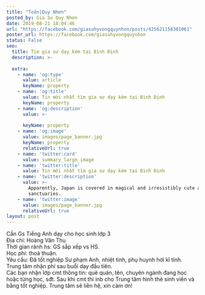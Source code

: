 ```yaml
---
title: "Toán|Quy Nhơn"
posted_by: Gia Sư Quy Nhơn
date: 2019-08-21 18:04:46
url: "https://facebook.com/giasuhyvongquynhon/posts/425621158301061"
poster_url: https://facebook.com/giasuhyvongquynhon
status: False
seo:
  title: Tìm gia sư dạy kèm tại Bình Định
  description: >-
    
  extra:
    - name: 'og:type'
      value: article
      keyName: property
    - name: 'og:title'
      value: Tin mới nhất tìm gia sư dạy kèm tại Bình Định
      keyName: property
    - name: 'og:description'
      value: >-
        
      keyName: property
    - name: 'og:image'
      value: images/page_banner.jpg
      keyName: property
      relativeUrl: true
    - name: 'twitter:card'
      value: summary_large_image
    - name: 'twitter:title'
      value: Tin mới nhất tìm gia sư dạy kèm tại Bình Định
    - name: 'twitter:description'
      value: >-
        Apparently, Japan is covered in magical and irresistibly cute animal
        sanctuaries.
    - name: 'twitter:image'
      value: images/page_banner.jpg
      relativeUrl: true
layout: post
---
```

Cần Gs Tiếng Anh dạy cho học sinh lớp 3<br>Địa chỉ: Hoàng Văn Thụ<br>Thời gian rảnh hs: GS sắp xếp vs HS.<br>Học phí: thoả thuận.<br>Yêu cầu: Đã tốt nghiệp Sư phạm Anh, nhiệt tình, phụ huynh hơi kĩ tính.<br>Trung tâm nhận phí sau buổi dạy đầu tiên.<br>Các bạn nhận lớp cmt thông tin: quê quán, tên, chuyên ngành đang học hoặc từng học, sđt. Sau khi cmt thì inb cho Trung tâm hình thẻ sinh viên và bằng tốt nghiệp. Trung tâm sẽ liên hệ, xin cảm ơn!
